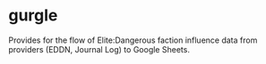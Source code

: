 # gurgle
Provides for the flow of Elite:Dangerous faction influence data from providers (EDDN, Journal Log) to Google Sheets.
